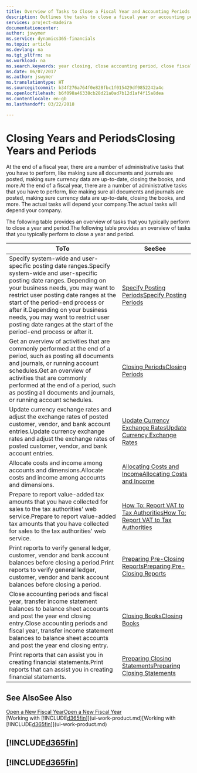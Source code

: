 ```yaml
---
title: Overview of Tasks to Close a Fiscal Year and Accounting Periods | Microsoft Docs
description: Outlines the tasks to close a fiscal year or accounting period, for example, making sure documents and journals are posted and verifying bank balances.
services: project-madeira
documentationcenter: 
author: jswymer
ms.service: dynamics365-financials
ms.topic: article
ms.devlang: na
ms.tgt_pltfrm: na
ms.workload: na
ms.search.keywords: year closing, close accounting period, close fiscal year, bank account detailed trial balance
ms.date: 06/07/2017
ms.author: jswymer
ms.translationtype: HT
ms.sourcegitcommit: b34f276a764f0e828fbc1f015429df9852242a4c
ms.openlocfilehash: b6f098a46338cb28d21a0ad7b12d1af4f15a8dea
ms.contentlocale: en-gb
ms.lasthandoff: 03/22/2018

---
```

# <a name="closing-years-and-periods"></a><span data-ttu-id="cff50-103">Closing Years and Periods</span><span class="sxs-lookup"><span data-stu-id="cff50-103">Closing Years and Periods</span></span>
<span data-ttu-id="cff50-104">At the end of a fiscal year, there are a number of administrative tasks that you have to perform, like making sure all documents and journals are posted, making sure currency data are up-to-date, closing the books, and more.</span><span class="sxs-lookup"><span data-stu-id="cff50-104">At the end of a fiscal year, there are a number of administrative tasks that you have to perform, like making sure all documents and journals are posted, making sure currency data are up-to-date, closing the books, and more.</span></span> <span data-ttu-id="cff50-105">The actual tasks will depend your company.</span><span class="sxs-lookup"><span data-stu-id="cff50-105">The actual tasks will depend your company.</span></span>

<span data-ttu-id="cff50-106">The following table provides an overview of tasks that you typically perform to close a year and period.</span><span class="sxs-lookup"><span data-stu-id="cff50-106">The following table provides an overview of tasks that you typically perform to close a year and period.</span></span>

| <span data-ttu-id="cff50-107">To</span><span class="sxs-lookup"><span data-stu-id="cff50-107">To</span></span> | <span data-ttu-id="cff50-108">See</span><span class="sxs-lookup"><span data-stu-id="cff50-108">See</span></span> |
| --- | --- |
| <span data-ttu-id="cff50-109">Specify system-wide and user-specific posting date ranges.</span><span class="sxs-lookup"><span data-stu-id="cff50-109">Specify system-wide and user-specific posting date ranges.</span></span> <span data-ttu-id="cff50-110">Depending on your business needs, you may want to restrict user posting date ranges at the start of the period-end process or after it.</span><span class="sxs-lookup"><span data-stu-id="cff50-110">Depending on your business needs, you may want to restrict user posting date ranges at the start of the period-end process or after it.</span></span> |[<span data-ttu-id="cff50-111">Specify Posting Periods</span><span class="sxs-lookup"><span data-stu-id="cff50-111">Specify Posting Periods</span></span>](finance-how-specify-posting-periods.md) |
| <span data-ttu-id="cff50-112">Get an overview of activities that are commonly performed at the end of a period, such as posting all documents and journals, or running account schedules.</span><span class="sxs-lookup"><span data-stu-id="cff50-112">Get an overview of activities that are commonly performed at the end of a period, such as posting all documents and journals, or running account schedules.</span></span> |[<span data-ttu-id="cff50-113">Closing Periods</span><span class="sxs-lookup"><span data-stu-id="cff50-113">Closing Periods</span></span>](year-how-complete-period-end-processes.md) |
| <span data-ttu-id="cff50-114">Update currency exchange rates and adjust the exchange rates of posted customer, vendor, and bank account entries.</span><span class="sxs-lookup"><span data-stu-id="cff50-114">Update currency exchange rates and adjust the exchange rates of posted customer, vendor, and bank account entries.</span></span> |[<span data-ttu-id="cff50-115">Update Currency Exchange Rates</span><span class="sxs-lookup"><span data-stu-id="cff50-115">Update Currency Exchange Rates</span></span>](finance-how-update-currencies.md) |
| <span data-ttu-id="cff50-116">Allocate costs and income among accounts and dimensions.</span><span class="sxs-lookup"><span data-stu-id="cff50-116">Allocate costs and income among accounts and dimensions.</span></span> |[<span data-ttu-id="cff50-117">Allocating Costs and Income</span><span class="sxs-lookup"><span data-stu-id="cff50-117">Allocating Costs and Income</span></span>](year-allocate-costs-income.md) |
| <span data-ttu-id="cff50-118">Prepare to report value-added tax amounts that you have collected for sales to the tax authorities' web service.</span><span class="sxs-lookup"><span data-stu-id="cff50-118">Prepare to report value-added tax amounts that you have collected for sales to the tax authorities' web service.</span></span> |[<span data-ttu-id="cff50-119">How To: Report VAT to Tax Authorities</span><span class="sxs-lookup"><span data-stu-id="cff50-119">How To: Report VAT to Tax Authorities</span></span>](finance-how-report-vat.md)|
| <span data-ttu-id="cff50-120">Print reports to verify general ledger, customer, vendor and bank account balances before closing a period.</span><span class="sxs-lookup"><span data-stu-id="cff50-120">Print reports to verify general ledger, customer, vendor and bank account balances before closing a period.</span></span> |[<span data-ttu-id="cff50-121">Preparing Pre-Closing Reports</span><span class="sxs-lookup"><span data-stu-id="cff50-121">Preparing Pre-Closing Reports</span></span>](year-prepare-preclose-reports.md) |
| <span data-ttu-id="cff50-122">Close accounting periods and fiscal year, transfer income statement balances to balance sheet accounts and post the year end closing entry.</span><span class="sxs-lookup"><span data-stu-id="cff50-122">Close accounting periods and fiscal year, transfer income statement balances to balance sheet accounts and post the year end closing entry.</span></span> |[<span data-ttu-id="cff50-123">Closing Books</span><span class="sxs-lookup"><span data-stu-id="cff50-123">Closing Books</span></span>](year-close-books.md) |
| <span data-ttu-id="cff50-124">Print reports that can assist you in creating financial statements.</span><span class="sxs-lookup"><span data-stu-id="cff50-124">Print reports that can assist you in creating financial statements.</span></span> |[<span data-ttu-id="cff50-125">Preparing Closing Statements</span><span class="sxs-lookup"><span data-stu-id="cff50-125">Preparing Closing Statements</span></span>](year-prepare-close-statement.md) |

## <a name="see-also"></a><span data-ttu-id="cff50-126">See Also</span><span class="sxs-lookup"><span data-stu-id="cff50-126">See Also</span></span>
[<span data-ttu-id="cff50-127">Open a New Fiscal Year</span><span class="sxs-lookup"><span data-stu-id="cff50-127">Open a New Fiscal Year</span></span>](finance-how-open-new-fiscal-year.md)  
<span data-ttu-id="cff50-128">[Working with [!INCLUDE[d365fin](includes/d365fin_md.md)]](ui-work-product.md)</span><span class="sxs-lookup"><span data-stu-id="cff50-128">[Working with [!INCLUDE[d365fin](includes/d365fin_md.md)]](ui-work-product.md)</span></span>

## [!INCLUDE[d365fin](includes/free_trial_md.md)]  
## [!INCLUDE[d365fin](includes/training_link_md.md)]


